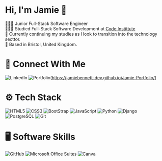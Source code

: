 # Hi, I'm Jamie 👋

👨🏻‍💻 Junior Full-Stack Software Engineer <br />
👨🏻‍🎓 Studied Full-Stack Software Development at [Code Instittute](https://codeinstitute.net/?_gl=1%2Advtlzt%2A_up%2AMQ..&gclid=CjwKCAjw0aS3BhA3EiwAKaD2ZQzgwVuM21hvp46rl0es5UvQhikWz3WUkByjS__7yziI4Hoc-AcWoRoCF2cQAvD_BwE) <br />
💭 Currently continuing my studies as I look to transition into the technology secttor. <br />
📍 Based in Bristol, United Kingdom. <br />

# 🤝 Connect With Me
![LinkedIn](https://img.shields.io/badge/LinkedIn-0077B5?style=for-the-badge&logo=linkedin&logoColor=white)
![Portfolio](https://img.shields.io/badge/Portfolio-255E63?style=for-the-badge&logo=About.me&logoColor=white)(https://jamiebennett-dev.github.io/Jamie-Portfolio/)

# ⚙️ Tech Stack
![HTML5](https://img.shields.io/badge/HTML5-E34F26?style=for-the-badge&logo=html5&logoColor=white)
![CSS3](https://img.shields.io/badge/CSS3-1572B6?style=for-the-badge&logo=css3&logoColor=white)
![BootStrap](https://img.shields.io/badge/Bootstrap-563D7C?style=for-the-badge&logo=bootstrap&logoColor=white)
![JavaScript](https://img.shields.io/badge/JavaScript-323330?style=for-the-badge&logo=javascript&logoColor=F7DF1E)
![Python](https://img.shields.io/badge/Python-FFD43B?style=for-the-badge&logo=python&logoColor=blue)
![Django](https://img.shields.io/badge/Django-092E20?style=for-the-badge&logo=django&logoColor=green)
![PostgreSQL](https://img.shields.io/badge/PostgreSQL-316192?style=for-the-badge&logo=postgresql&logoColor=white)
![Git](https://img.shields.io/badge/GIT-E44C30?style=for-the-badge&logo=git&logoColor=white)

# 🖥️ Software Skills
![GitHub](https://img.shields.io/badge/GitHub-100000?style=for-the-badge&logo=github&logoColor=white)
![Microsoft Office Suites](https://img.shields.io/badge/Microsoft-666666?style=for-the-badge&logo=microsoft&logoColor=white)
![Canva](https://img.shields.io/badge/Canva-%2300C4CC.svg?&style=for-the-badge&logo=Canva&logoColor=white)

